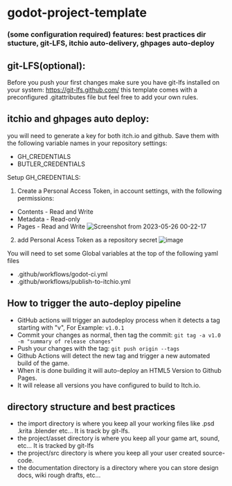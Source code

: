 # godot-project-template
### (some configuration required) features: best practices dir stucture, git-LFS, itchio auto-delivery, ghpages auto-deploy

## git-LFS(optional):
Before you push your first changes make sure you have git-lfs installed on your system:
https://git-lfs.github.com/
this template comes with a preconfigured .gitattributes file but feel free to add your own rules.

## itchio and ghpages auto deploy:
you will need to generate a key for both itch.io and github.
Save them with the following variable names in your repository settings:
* GH_CREDENTIALS
* BUTLER_CREDENTIALS

Setup GH_CREDENTIALS:
1) Create a Personal Access Token, in account settings, with the following permissions:
  * Contents - Read and Write
  * Metadata - Read-only
  * Pages - Read and Write
![Screenshot from 2023-05-26 00-22-17](https://github.com/loteque/godot-project-template/assets/69282314/563e9146-24d0-49e2-899c-8f9264daafe5)

2) add Personal Acess Token as a repository secret
![image](https://user-images.githubusercontent.com/69282314/184680197-b607040d-7a3a-4b8a-bb3d-d670d9d0d933.png)

You will need to set some Global variables at the top of the following yaml files
* .github/workflows/godot-ci.yml 
* .github/workflows/publish-to-itchio.yml

## How to trigger the auto-deploy pipeline
* GitHub actions will trigger an autodeploy process when it detects a tag starting with "v", For Example: ```v1.0.1```
* Commit your changes as normal, then tag the commit: ```git tag -a v1.0 -m "summary of release changes"```
* Push your changes with the tag: ```git push origin --tags```
* Github Actions will detect the new tag and trigger a new automated build of the game. 
* When it is done building it will auto-deploy an HTML5 Version to Github Pages.
* It will release all versions you have configured to build to Itch.io.

## directory structure and best practices
* the import directory is where you keep all your working files like .psd .krita .blender etc... It is track by git-lfs.
* the project/asset directory is where you keep all your game art, sound, etc... It is tracked by git-lfs
* the project/src directory is where you keep all your user created source-code.
* the documentation directory is a directory where you can store design docs, wiki rough drafts, etc...
